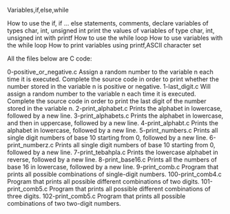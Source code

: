 Variables,if,else,while

How to use the if, if ... else statements, comments, declare variables of types char, int, unsigned int
print the values of variables of type char, int, unsigned int with printf
How to use the while loop
How to use variables with the while loop
How to print variables using printf,ASCII character set

All the files below are C code:

0-positive_or_negative.c  Assign a random number to the variable n each time it is executed. Complete the source code in order to print whether the number stored in the variable n is positive or negative.
1-last_digit.c   Will assign a random number to the variable n each time it is executed. Complete the source code in order to print the last digit of the number stored in the variable n.
2-print_alphabet.c   Prints the alphabet in lowercase, followed by a new line.
3-print_alphabets.c   Prints the alphabet in lowercase, and then in uppercase, followed by a new line.
4-print_alphabt.c   Prints the alphabet in lowercase, followed by a new line.
5-print_numbers.c   Prints all single digit numbers of base 10 starting from 0, followed by a new line.
6-print_numberz.c   Prints all single digit numbers of base 10 starting from 0, followed by a new line.
7-print_tebahpla.c   Prints the lowercase alphabet in reverse, followed by a new line.
8-print_base16.c   Prints all the numbers of base 16 in lowercase, followed by a new line.
9-print_comb.c    Program that prints all possible combinations of single-digit numbers.
100-print_comb4.c   Program that prints all possible different combinations of two digits.
101-print_comb5.c   Program that prints all possible different combinations of three digits.
102-print_comb5.c   Program that prints all possible combinations of two two-digit numbers.
